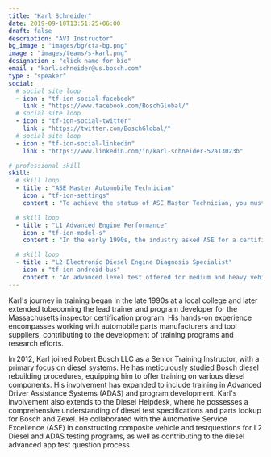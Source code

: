 ```yaml
---
title: "Karl Schneider"
date: 2019-09-10T13:51:25+06:00
draft: false
description: "AVI Instructor"
bg_image : "images/bg/cta-bg.png"
image : "images/teams/s-karl.png"
designation : "click name for bio"
email : "karl.schneider@us.bosch.com"
type : "speaker"
social:
  # social site loop
  - icon : "tf-ion-social-facebook"
    link : "https://www.facebook.com/BoschGlobal/"
  # social site loop
  - icon : "tf-ion-social-twitter"
    link : "https://twitter.com/BoschGlobal/"
  # social site loop
  - icon : "tf-ion-social-linkedin"
    link : "https://www.linkedin.com/in/karl-schneider-52a13023b"

# professional skill
skill:
  # skill loop
  - title : "ASE Master Automobile Technician"
    icon : "tf-ion-settings"
    content : "To achieve the status of ASE Master Technician, you must achieve certification in all tests A1-A8 in the series."

  # skill loop
  - title : "L1 Advanced Engine Performance"
    icon : "tf-ion-model-s"
    content : "In the early 1990s, the industry asked ASE for a certification test to address the enhanced I/M emissions initiatives of that time. The Advanced Engine Performance Specialist (L1) Test answered that call by measuring the knowledge needed to diagnose emission failures and driveability problems on computer-controlled engine systems."

  # skill loop
  - title : "L2 Electronic Diesel Engine Diagnosis Specialist"
    icon : "tf-ion-android-bus"
    content : "An advanced level test offered for medium and heavy vehicle technicians. The test measures a technician's knowledge of skills needed to diagnose sophisticated engine performance problems on computer-controlled diesel engines."
---
```


Karl's journey in training began in the late 1990s at a local college and later extended tobecoming the lead trainer and program developer for the Massachusetts inspector certification program. His hands-on experience encompasses working with automobile parts manufacturers and tool suppliers, contributing to the development of training programs and research efforts.

In 2012, Karl joined Robert Bosch LLC as a Senior Training Instructor, with a primary focus on diesel systems. He has meticulously studied Bosch diesel rebuilding procedures, equipping him to offer training on various diesel components. His involvement has expanded to include training in Advanced Driver Assistance Systems (ADAS) and program development. Karl's involvement also extends to the Diesel Helpdesk, where he possesses a comprehensive understanding of diesel test specifications and parts lookup for Bosch and Zexel. He collaborated with the Automotive Service Excellence (ASE) in constructing composite vehicle and testquestions for L2 Diesel and ADAS testing programs, as well as contributing to the diesel advanced app test question process.
